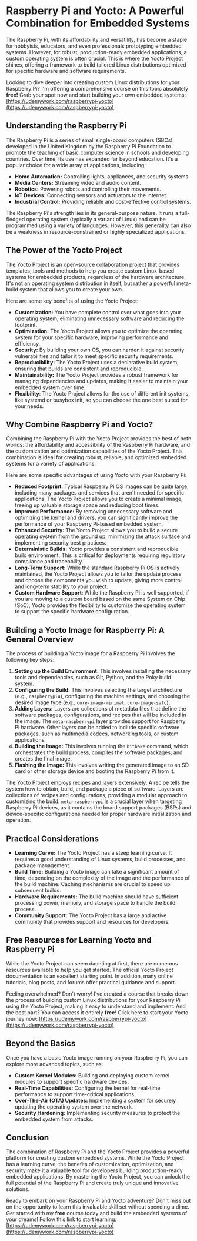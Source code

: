 # Raspberry Pi and Yocto: A Powerful Combination for Embedded Systems

The Raspberry Pi, with its affordability and versatility, has become a staple for hobbyists, educators, and even professionals prototyping embedded systems. However, for robust, production-ready embedded applications, a custom operating system is often crucial. This is where the Yocto Project shines, offering a framework to build tailored Linux distributions optimized for specific hardware and software requirements.

Looking to dive deeper into creating custom Linux distributions for your Raspberry Pi? I'm offering a comprehensive course on this topic absolutely **free!** Grab your spot now and start building your own embedded systems: [https://udemywork.com/raspberrypi-yocto](https://udemywork.com/raspberrypi-yocto)

## Understanding the Raspberry Pi

The Raspberry Pi is a series of small single-board computers (SBCs) developed in the United Kingdom by the Raspberry Pi Foundation to promote the teaching of basic computer science in schools and developing countries. Over time, its use has expanded far beyond education. It's a popular choice for a wide array of applications, including:

*   **Home Automation:** Controlling lights, appliances, and security systems.
*   **Media Centers:** Streaming video and audio content.
*   **Robotics:** Powering robots and controlling their movements.
*   **IoT Devices:** Connecting sensors and actuators to the internet.
*   **Industrial Control:** Providing reliable and cost-effective control systems.

The Raspberry Pi's strength lies in its general-purpose nature. It runs a full-fledged operating system (typically a variant of Linux) and can be programmed using a variety of languages. However, this generality can also be a weakness in resource-constrained or highly specialized applications.

## The Power of the Yocto Project

The Yocto Project is an open-source collaboration project that provides templates, tools and methods to help you create custom Linux-based systems for embedded products, regardless of the hardware architecture. It's not an operating system distribution in itself, but rather a powerful meta-build system that allows you to create your own.

Here are some key benefits of using the Yocto Project:

*   **Customization:** You have complete control over what goes into your operating system, eliminating unnecessary software and reducing the footprint.
*   **Optimization:** The Yocto Project allows you to optimize the operating system for your specific hardware, improving performance and efficiency.
*   **Security:** By building your own OS, you can harden it against security vulnerabilities and tailor it to meet specific security requirements.
*   **Reproducibility:** The Yocto Project uses a declarative build system, ensuring that builds are consistent and reproducible.
*   **Maintainability:** The Yocto Project provides a robust framework for managing dependencies and updates, making it easier to maintain your embedded system over time.
*   **Flexibility**: The Yocto Project allows for the use of different init systems, like systemd or busybox init, so you can choose the one best suited for your needs.

## Why Combine Raspberry Pi and Yocto?

Combining the Raspberry Pi with the Yocto Project provides the best of both worlds: the affordability and accessibility of the Raspberry Pi hardware, and the customization and optimization capabilities of the Yocto Project. This combination is ideal for creating robust, reliable, and optimized embedded systems for a variety of applications.

Here are some specific advantages of using Yocto with your Raspberry Pi:

*   **Reduced Footprint:**  Typical Raspberry Pi OS images can be quite large, including many packages and services that aren't needed for specific applications. The Yocto Project allows you to create a minimal image, freeing up valuable storage space and reducing boot times.
*   **Improved Performance:** By removing unnecessary software and optimizing the kernel and drivers, you can significantly improve the performance of your Raspberry Pi-based embedded system.
*   **Enhanced Security:**  The Yocto Project allows you to build a secure operating system from the ground up, minimizing the attack surface and implementing security best practices.
*   **Deterministic Builds:**  Yocto provides a consistent and reproducible build environment. This is critical for deployments requiring regulatory compliance and traceability.
*   **Long-Term Support:** While the standard Raspberry Pi OS is actively maintained, the Yocto Project allows you to tailor the update process and choose the components you wish to update, giving more control and long-term stability to your project.
*   **Custom Hardware Support**: While the Raspberry Pi is well supported, if you are moving to a custom board based on the same System on Chip (SoC), Yocto provides the flexibility to customize the operating system to support the specific hardware configuration.

## Building a Yocto Image for Raspberry Pi: A General Overview

The process of building a Yocto image for a Raspberry Pi involves the following key steps:

1.  **Setting up the Build Environment:** This involves installing the necessary tools and dependencies, such as Git, Python, and the Poky build system.
2.  **Configuring the Build:** This involves selecting the target architecture (e.g., `raspberrypi4`), configuring the machine settings, and choosing the desired image type (e.g., `core-image-minimal`, `core-image-sato`).
3.  **Adding Layers:** Layers are collections of metadata files that define the software packages, configurations, and recipes that will be included in the image. The `meta-raspberrypi` layer provides support for Raspberry Pi hardware. Other layers can be added to include specific software packages, such as multimedia codecs, networking tools, or custom applications.
4.  **Building the Image:** This involves running the `bitbake` command, which orchestrates the build process, compiles the software packages, and creates the final image.
5.  **Flashing the Image:** This involves writing the generated image to an SD card or other storage device and booting the Raspberry Pi from it.

The Yocto Project employs recipes and layers extensively. A recipe tells the system how to obtain, build, and package a piece of software. Layers are collections of recipes and configurations, providing a modular approach to customizing the build. `meta-raspberrypi` is a crucial layer when targeting Raspberry Pi devices, as it contains the board support packages (BSPs) and device-specific configurations needed for proper hardware initialization and operation.

## Practical Considerations

*   **Learning Curve:** The Yocto Project has a steep learning curve. It requires a good understanding of Linux systems, build processes, and package management.
*   **Build Time:** Building a Yocto image can take a significant amount of time, depending on the complexity of the image and the performance of the build machine. Caching mechanisms are crucial to speed up subsequent builds.
*   **Hardware Requirements:** The build machine should have sufficient processing power, memory, and storage space to handle the build process.
*   **Community Support:** The Yocto Project has a large and active community that provides support and resources for developers.

## Free Resources for Learning Yocto and Raspberry Pi

While the Yocto Project can seem daunting at first, there are numerous resources available to help you get started.  The official Yocto Project documentation is an excellent starting point. In addition, many online tutorials, blog posts, and forums offer practical guidance and support.

Feeling overwhelmed? Don't worry!  I've created a course that breaks down the process of building custom Linux distributions for your Raspberry Pi using the Yocto Project, making it easy to understand and implement.  And the best part? You can access it entirely **free**! Click here to start your Yocto journey now: [https://udemywork.com/raspberrypi-yocto](https://udemywork.com/raspberrypi-yocto)

## Beyond the Basics

Once you have a basic Yocto image running on your Raspberry Pi, you can explore more advanced topics, such as:

*   **Custom Kernel Modules:** Building and deploying custom kernel modules to support specific hardware devices.
*   **Real-Time Capabilities:** Configuring the kernel for real-time performance to support time-critical applications.
*   **Over-The-Air (OTA) Updates:** Implementing a system for securely updating the operating system over the network.
*   **Security Hardening:** Implementing security measures to protect the embedded system from attacks.

## Conclusion

The combination of Raspberry Pi and the Yocto Project provides a powerful platform for creating custom embedded systems. While the Yocto Project has a learning curve, the benefits of customization, optimization, and security make it a valuable tool for developers building production-ready embedded applications. By mastering the Yocto Project, you can unlock the full potential of the Raspberry Pi and create truly unique and innovative solutions.

Ready to embark on your Raspberry Pi and Yocto adventure? Don't miss out on the opportunity to learn this invaluable skill set without spending a dime. Get started with my **free** course today and build the embedded systems of your dreams! Follow this link to start learning: [https://udemywork.com/raspberrypi-yocto](https://udemywork.com/raspberrypi-yocto)
